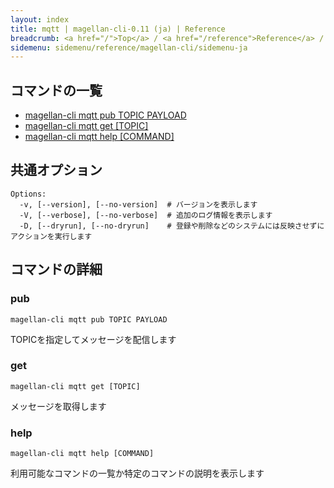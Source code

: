 ```yaml
---
layout: index
title: mqtt | magellan-cli-0.11 (ja) | Reference
breadcrumb: <a href="/">Top</a> / <a href="/reference">Reference</a> / <a href="/reference/magellan-cli/ja">magellan-cli-0.11</a> / mqtt ja <a href="/reference/en/messaging/mqtt.html">en</a>
sidemenu: sidemenu/reference/magellan-cli/sidemenu-ja
---
```


## コマンドの一覧

- [magellan-cli mqtt pub TOPIC PAYLOAD](#pub)
- [magellan-cli mqtt get [TOPIC]](#get)
- [magellan-cli mqtt help [COMMAND]](#help)

## 共通オプション

```text
Options:
  -v, [--version], [--no-version]  # バージョンを表示します
  -V, [--verbose], [--no-verbose]  # 追加のログ情報を表示します
  -D, [--dryrun], [--no-dryrun]    # 登録や削除などのシステムには反映させずにアクションを実行します

```


## コマンドの詳細
### <a name="pub"></a>pub

```text
magellan-cli mqtt pub TOPIC PAYLOAD
```

TOPICを指定してメッセージを配信します

### <a name="get"></a>get

```text
magellan-cli mqtt get [TOPIC]
```

メッセージを取得します

### <a name="help"></a>help

```text
magellan-cli mqtt help [COMMAND]
```

利用可能なコマンドの一覧か特定のコマンドの説明を表示します

